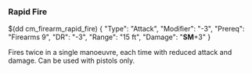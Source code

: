 ### Rapid Fire

$(dd cm_firearm_rapid_fire)
{ "Type": "Attack",
	"Modifier": "-3",
	"Prereq": "Firearms 9",
	"DR": "-3",
	"Range": "15 ft",
	"Damage": "__SM__+3"
}

Fires twice in a single manoeuvre, each time with reduced attack and
damage. Can be used with pistols only.
